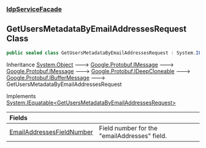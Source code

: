 ### [IdpServiceFacade](../index.md 'IdpServiceFacade')

## GetUsersMetadataByEmailAddressesRequest Class

```csharp
public sealed class GetUsersMetadataByEmailAddressesRequest : System.IEquatable<IdpServiceFacade.GetUsersMetadataByEmailAddressesRequest>
```

Inheritance [System\.Object](https://learn.microsoft.com/en-us/dotnet/api/system.object 'System\.Object') &#129106; [Google\.Protobuf\.IMessage](https://learn.microsoft.com/en-us/dotnet/api/google.protobuf.imessage 'Google\.Protobuf\.IMessage') &#129106; [Google\.Protobuf\.IMessage](https://learn.microsoft.com/en-us/dotnet/api/google.protobuf.imessage 'Google\.Protobuf\.IMessage') &#129106; [Google\.Protobuf\.IDeepCloneable](https://learn.microsoft.com/en-us/dotnet/api/google.protobuf.ideepcloneable 'Google\.Protobuf\.IDeepCloneable') &#129106; [Google\.Protobuf\.IBufferMessage](https://learn.microsoft.com/en-us/dotnet/api/google.protobuf.ibuffermessage 'Google\.Protobuf\.IBufferMessage') &#129106; GetUsersMetadataByEmailAddressesRequest

Implements [System\.IEquatable&lt;](https://learn.microsoft.com/en-us/dotnet/api/system.iequatable-1 'System\.IEquatable\`1')[GetUsersMetadataByEmailAddressesRequest](index.md 'IdpServiceFacade\.GetUsersMetadataByEmailAddressesRequest')[&gt;](https://learn.microsoft.com/en-us/dotnet/api/system.iequatable-1 'System\.IEquatable\`1')

| Fields | |
| :--- | :--- |
| [EmailAddressesFieldNumber](EmailAddressesFieldNumber.md 'IdpServiceFacade\.GetUsersMetadataByEmailAddressesRequest\.EmailAddressesFieldNumber') | Field number for the "emailAddresses" field\. |
